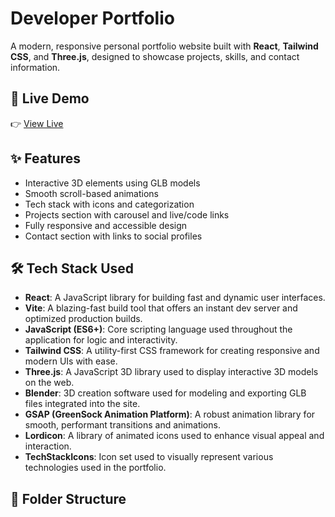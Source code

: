 # Developer Portfolio

A modern, responsive personal portfolio website built with **React**, **Tailwind CSS**, and **Three.js**, designed to showcase projects, skills, and contact information.

## 🔗 Live Demo

👉 [View Live](https://aditya-a-portfolio.vercel.app)

## ✨ Features

- Interactive 3D elements using GLB models
- Smooth scroll-based animations
- Tech stack with icons and categorization
- Projects section with carousel and live/code links
- Fully responsive and accessible design
- Contact section with links to social profiles

## 🛠️ Tech Stack Used

- **React**: A JavaScript library for building fast and dynamic user interfaces.
- **Vite**: A blazing-fast build tool that offers an instant dev server and optimized production builds.
- **JavaScript (ES6+)**: Core scripting language used throughout the application for logic and interactivity.
- **Tailwind CSS**: A utility-first CSS framework for creating responsive and modern UIs with ease.
- **Three.js**: A JavaScript 3D library used to display interactive 3D models on the web.
- **Blender**: 3D creation software used for modeling and exporting GLB files integrated into the site.
- **GSAP (GreenSock Animation Platform)**: A robust animation library for smooth, performant transitions and animations.
- **Lordicon**: A library of animated icons used to enhance visual appeal and interaction.
- **TechStackIcons**: Icon set used to visually represent various technologies used in the portfolio.

## 📁 Folder Structure

